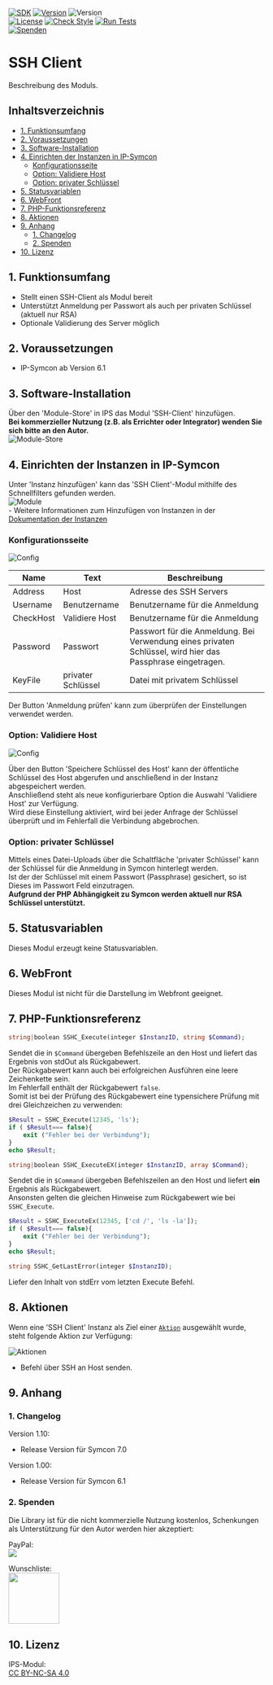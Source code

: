 [![SDK](https://img.shields.io/badge/Symcon-PHPModul-red.svg)](https://www.symcon.de/service/dokumentation/entwicklerbereich/sdk-tools/sdk-php/)
[![Version](https://img.shields.io/badge/Modul%20Version-1.10-blue.svg)](https://community.symcon.de/t/modul-ssh-client/130090)
![Version](https://img.shields.io/badge/Symcon%20Version-7.0%20%3E-green.svg)  
[![License](https://img.shields.io/badge/License-CC%20BY--NC--SA%204.0-green.svg)](https://creativecommons.org/licenses/by-nc-sa/4.0/)
[![Check Style](https://github.com/Nall-chan/SSHClient/workflows/Check%20Style/badge.svg)](https://github.com/Nall-chan/SSHClient/actions)
[![Run Tests](https://github.com/Nall-chan/SSHClient/workflows/Run%20Tests/badge.svg)](https://github.com/Nall-chan/SSHClient/actions)  
[![Spenden](https://www.paypalobjects.com/de_DE/DE/i/btn/btn_donate_SM.gif)](#6-spenden)  


# SSH Client <!-- omit in toc -->
Beschreibung des Moduls.

## Inhaltsverzeichnis <!-- omit in toc -->

- [1. Funktionsumfang](#1-funktionsumfang)
- [2. Voraussetzungen](#2-voraussetzungen)
- [3. Software-Installation](#3-software-installation)
- [4. Einrichten der Instanzen in IP-Symcon](#4-einrichten-der-instanzen-in-ip-symcon)
	- [Konfigurationsseite](#konfigurationsseite)
	- [Option: Validiere Host](#option-validiere-host)
	- [Option: privater Schlüssel](#option-privater-schlüssel)
- [5. Statusvariablen](#5-statusvariablen)
- [6. WebFront](#6-webfront)
- [7. PHP-Funktionsreferenz](#7-php-funktionsreferenz)
- [8. Aktionen](#8-aktionen)
- [9. Anhang](#9-anhang)
	- [1. Changelog](#1-changelog)
	- [2. Spenden](#2-spenden)
- [10. Lizenz](#10-lizenz)

## 1. Funktionsumfang

* Stellt einen SSH-Client als Modul bereit  
* Unterstützt Anmeldung per Passwort als auch per privaten Schlüssel (aktuell nur RSA)  
* Optionale Validierung des Server möglich

## 2. Voraussetzungen

- IP-Symcon ab Version 6.1

## 3. Software-Installation

  Über den 'Module-Store' in IPS das Modul 'SSH-Client' hinzufügen.  
   **Bei kommerzieller Nutzung (z.B. als Errichter oder Integrator) wenden Sie sich bitte an den Autor.**  
![Module-Store](imgs/install.png) 

## 4. Einrichten der Instanzen in IP-Symcon

 Unter 'Instanz hinzufügen' kann das 'SSH Client'-Modul mithilfe des Schnellfilters gefunden werden.  
 ![Module](imgs/Module.png)  
	- Weitere Informationen zum Hinzufügen von Instanzen in der [Dokumentation der Instanzen](https://www.symcon.de/service/dokumentation/konzepte/instanzen/#Instanz_hinzufügen)

 ### Konfigurationsseite

![Config](imgs/Config1.png)  

| Name      | Text               | Beschreibung                                                                                               |
| --------- | ------------------ | ---------------------------------------------------------------------------------------------------------- |
| Address   | Host               | Adresse des SSH Servers                                                                                    |
| Username  | Benutzername       | Benutzername für die Anmeldung                                                                             |
| CheckHost | Validiere Host     | Benutzername für die Anmeldung                                                                             |
| Password  | Passwort           | Passwort für die Anmeldung. Bei Verwendung eines privaten Schlüssel, wird hier das Passphrase eingetragen. |
| KeyFile   | privater Schlüssel | Datei mit privatem Schlüssel                                                                               |

Der Button 'Anmeldung prüfen' kann zum überprüfen der Einstellungen verwendet werden.  

### Option: Validiere Host

![Config](imgs/Config2.png)  

Über den Button 'Speichere Schlüssel des Host' kann der öffentliche Schlüssel des Host abgerufen und anschließend in der Instanz abgespeichert werden.  
Anschließend steht als neue konfigurierbare Option die Auswahl 'Validiere Host' zur Verfügung.  
Wird diese Einstellung aktiviert, wird bei jeder Anfrage der Schlüssel überprüft und im Fehlerfall die Verbindung abgebrochen.  

### Option: privater Schlüssel

Mittels eines Datei-Uploads über die Schaltfläche 'privater Schlüssel' kann der Schlüssel für die Anmeldung in Symcon hinterlegt werden.  
Ist der der Schlüssel mit einem Passwort (Passphrase) gesichert, so ist Dieses im Passwort Feld einzutragen.  
**Aufgrund der PHP Abhängigkeit zu Symcon werden aktuell nur RSA Schlüssel unterstützt.**  

## 5. Statusvariablen

Dieses Modul erzeugt keine Statusvariablen.  

## 6. WebFront

Dieses Modul ist nicht für die Darstellung im Webfront geeignet.  

## 7. PHP-Funktionsreferenz


``` php
string|boolean SSHC_Execute(integer $InstanzID, string $Command);
```
Sendet die in `$Command` übergeben Befehlszeile an den Host und liefert das Ergebnis von stdOut als Rückgabewert.  
Der Rückgabewert kann auch bei erfolgreichen Ausführen eine leere Zeichenkette sein.  
Im Fehlerfall enthält der Rückgabewert `false`.  
Somit ist bei der Prüfung des Rückgabewert eine typensichere Prüfung mit drei Gleichzeichen zu verwenden:
```php
$Result = SSHC_Execute(12345, 'ls');
if ( $Result=== false){
	exit ("Fehler bei der Verbindung");
}
echo $Result;
```



``` php
string|boolean SSHC_ExecuteEX(integer $InstanzID, array $Command);
```
Sendet die in `$Command` übergeben Befehlszeilen an den Host und liefert **ein** Ergebnis als Rückgabewert.  
Ansonsten gelten die gleichen Hinweise zum Rückgabewert wie bei `SSHC_Execute`.
```php
$Result = SSHC_ExecuteEx(12345, ['cd /', 'ls -la']);
if ( $Result=== false){
	exit ("Fehler bei der Verbindung");
}
echo $Result;
```


``` php
string SSHC_GetLastError(integer $InstanzID);
```
Liefer den Inhalt von stdErr vom letzten Execute Befehl.

## 8. Aktionen

Wenn eine 'SSH Client' Instanz als Ziel einer [`Aktion`](https://www.symcon.de/service/dokumentation/konzepte/automationen/ablaufplaene/aktionen/) ausgewählt wurde, steht folgende Aktion zur Verfügung:  

![Aktionen](imgs/Actions.png)  
* Befehl über SSH an Host senden.

## 9. Anhang

### 1. Changelog

Version 1.10:  
- Release Version für Symcon 7.0  

Version 1.00:  
- Release Version für Symcon 6.1  

### 2. Spenden

Die Library ist für die nicht kommerzielle Nutzung kostenlos, Schenkungen als Unterstützung für den Autor werden hier akzeptiert:  

  PayPal:  
<a href="https://www.paypal.com/donate?hosted_button_id=G2SLW2MEMQZH2" target="_blank"><img src="https://www.paypalobjects.com/de_DE/DE/i/btn/btn_donate_LG.gif" border="0" /></a>  

  Wunschliste:  
<a href="https://www.amazon.de/hz/wishlist/ls/YU4AI9AQT9F?ref_=wl_share" target="_blank"><img src="https://upload.wikimedia.org/wikipedia/commons/4/4a/Amazon_icon.svg" border="0" width="100"/></a>  

## 10. Lizenz

  IPS-Modul:  
  [CC BY-NC-SA 4.0](https://creativecommons.org/licenses/by-nc-sa/4.0/)  
